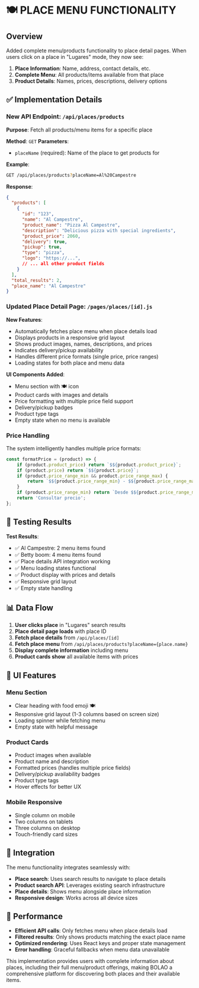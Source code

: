 # 🍽️ PLACE MENU FUNCTIONALITY

## Overview

Added complete menu/products functionality to place detail pages. When users click on a place in "Lugares" mode, they now see:

1. **Place Information**: Name, address, contact details, etc.
2. **Complete Menu**: All products/items available from that place
3. **Product Details**: Names, prices, descriptions, delivery options

## ✅ Implementation Details

### New API Endpoint: `/api/places/products`

**Purpose**: Fetch all products/menu items for a specific place

**Method**: `GET`
**Parameters**: 
- `placeName` (required): Name of the place to get products for

**Example**:
```bash
GET /api/places/products?placeName=Al%20Campestre
```

**Response**:
```json
{
  "products": [
    {
      "id": "123",
      "name": "Al Campestre",
      "product_name": "Pizza Al Campestre",
      "description": "Delicious pizza with special ingredients",
      "product_price": 2060,
      "delivery": true,
      "pickup": true,
      "type": "pizza",
      "logo": "https://...",
      // ... all other product fields
    }
  ],
  "total_results": 2,
  "place_name": "Al Campestre"
}
```

### Updated Place Detail Page: `/pages/places/[id].js`

**New Features**:
- Automatically fetches place menu when place details load
- Displays products in a responsive grid layout
- Shows product images, names, descriptions, and prices
- Indicates delivery/pickup availability
- Handles different price formats (single price, price ranges)
- Loading states for both place and menu data

**UI Components Added**:
- Menu section with 🍽️ icon
- Product cards with images and details
- Price formatting with multiple price field support
- Delivery/pickup badges
- Product type tags
- Empty state when no menu is available

### Price Handling

The system intelligently handles multiple price formats:

```javascript
const formatPrice = (product) => {
    if (product.product_price) return `$${product.product_price}`;
    if (product.price) return `$${product.price}`;
    if (product.price_range_min && product.price_range_max) {
        return `$${product.price_range_min} - $${product.price_range_max}`;
    }
    if (product.price_range_min) return `Desde $${product.price_range_min}`;
    return 'Consultar precio';
};
```

## 🧪 Testing Results

**Test Results**:
- ✅ Al Campestre: 2 menu items found
- ✅ Betty boom: 4 menu items found  
- ✅ Place details API integration working
- ✅ Menu loading states functional
- ✅ Product display with prices and details
- ✅ Responsive grid layout
- ✅ Empty state handling

## 📊 Data Flow

1. **User clicks place** in "Lugares" search results
2. **Place detail page loads** with place ID
3. **Fetch place details** from `/api/places/[id]`
4. **Fetch place menu** from `/api/places/products?placeName={place.name}`
5. **Display complete information** including menu
6. **Product cards show** all available items with prices

## 🎨 UI Features

### Menu Section
- Clear heading with food emoji 🍽️
- Responsive grid layout (1-3 columns based on screen size)
- Loading spinner while fetching menu
- Empty state with helpful message

### Product Cards
- Product images when available
- Product name and description
- Formatted prices (handles multiple price fields)
- Delivery/pickup availability badges
- Product type tags
- Hover effects for better UX

### Mobile Responsive
- Single column on mobile
- Two columns on tablets  
- Three columns on desktop
- Touch-friendly card sizes

## 🔗 Integration

The menu functionality integrates seamlessly with:
- **Place search**: Uses search results to navigate to place details
- **Product search API**: Leverages existing search infrastructure
- **Place details**: Shows menu alongside place information
- **Responsive design**: Works across all device sizes

## 🚀 Performance

- **Efficient API calls**: Only fetches menu when place details load
- **Filtered results**: Only shows products matching the exact place name
- **Optimized rendering**: Uses React keys and proper state management
- **Error handling**: Graceful fallbacks when menu data unavailable

This implementation provides users with complete information about places, including their full menu/product offerings, making BOLAO a comprehensive platform for discovering both places and their available items.
